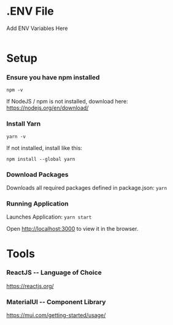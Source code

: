# .ENV File
Add ENV Variables Here
```

```


# Setup

### Ensure you have npm installed
``` npm -v ```

If NodeJS / npm is not installed, download here:
https://nodejs.org/en/download/


### Install Yarn
``` yarn -v ```

If not installed, install like this:

``` npm install --global yarn ```


### Download Packages
Downloads all required packages defined in package.json:
``` yarn ```


### Running Application
Launches Application:
``` yarn start ```


Open [http://localhost:3000](http://localhost:3000) to view it in the browser.


# Tools

### ReactJS -- Language of Choice
https://reactjs.org/


### MaterialUI -- Component Library
https://mui.com/getting-started/usage/